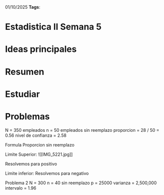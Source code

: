 01/10/2025
<strong>Tags</strong>: 
# Estadistica II Semana 5
# Ideas principales







# Resumen







# Estudiar


# Problemas
N = 350 empleados
n = 50 empleados sin reemplazo
proporcion = 28 / 50 = 0.56
nivel  de confianza = 2.58

Formula Proporcion sin reemplazo


Limite Superior: ![[IMG_5221.jpg]]

Resolvemos para positivo 

Limite inferior: Resolvemos para negativo

Problema 2
N = 300
n = 40 sin reemplazo
p = 25000
varianza = 2,500,000
intervalo = 1.96

